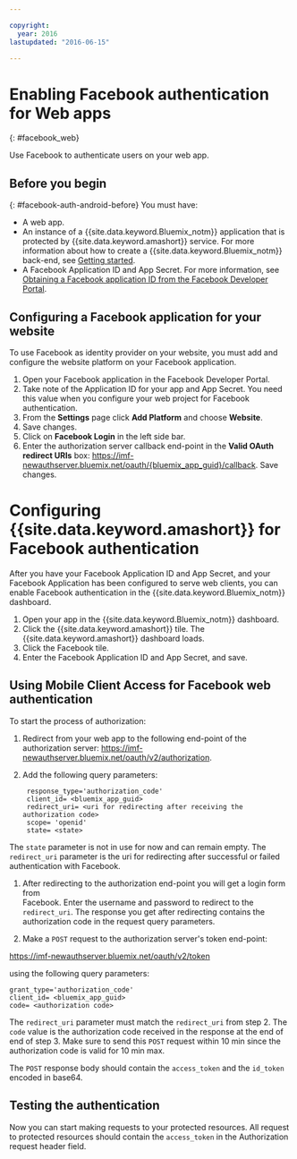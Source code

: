 ```yaml
---

copyright:
  year: 2016
lastupdated: "2016-06-15"

---
```


# Enabling Facebook authentication for Web apps
{: #facebook_web}

Use  Facebook to authenticate users on your web app.

## Before you begin
{: #facebook-auth-android-before}
You must have:
* A web app.  
* An instance of a  {{site.data.keyword.Bluemix_notm}} application that is protected by {{site.data.keyword.amashort}} service. For more information about how to create a {{site.data.keyword.Bluemix_notm}} back-end, see [Getting started](index.html).
* A Facebook Application ID and App Secret. For more information, see [Obtaining a Facebook application ID from the Facebook Developer Portal](https://console.{DomainName}/docs/services/mobileaccess/facebook-auth-overview.html#facebook-appID).


## Configuring a Facebook application for your website
To use Facebook as identity provider on your website, you must add and configure the website platform on your Facebook application.

1. Open your Facebook application in the Facebook Developer Portal.
1. Take note of the Application ID for your app and App Secret. You need this value when you configure your web project for Facebook authentication.
1. From the **Settings** page click **Add Platform** and choose **Website**.
1. Save changes.
1. Click on **Facebook Login** in the left side bar.
1. Enter the authorization server callback end-point in the **Valid OAuth redirect URIs** box: https://imf-newauthserver.bluemix.net/oauth/{bluemix_app_guid}/callback. Save changes.




# Configuring {{site.data.keyword.amashort}} for Facebook authentication
After you have your Facebook Application ID and App Secret, and your Facebook Application has been configured to serve web clients, you can enable Facebook authentication in the  {{site.data.keyword.Bluemix_notm}}  dashboard.

1. Open your app in the  {{site.data.keyword.Bluemix_notm}} dashboard.
1. Click the {{site.data.keyword.amashort}} tile. The {{site.data.keyword.amashort}} dashboard loads.
1. Click the Facebook tile.
1. Enter the Facebook Application ID and App Secret, and save.




## Using Mobile Client Access for Facebook web authentication

To start the process of authorization:

1. Redirect from your web app to the following end-point of the authorization server:  https://imf-newauthserver.bluemix.net/oauth/v2/authorization.

1. Add the following query parameters:
   ```
    response_type='authorization_code'
    client_id= <bluemix_app_guid>
    redirect_uri= <uri for redirecting after receiving the authorization code>
    scope= 'openid'
    state= <state>
    ```


  The `state` parameter is not in use for now and can remain empty.
  The `redirect_uri` parameter is the uri for redirecting after successful or failed authentication with Facebook.

1. After redirecting to the authorization end-point you will get a login form from      
   Facebook. Enter the username and password to redirect to the `redirect_uri`.
   The response you get after redirecting  contains the authorization code in the request query parameters.

1. Make a `POST` request to the authorization server's token end-point:

  https://imf-newauthserver.bluemix.net/oauth/v2/token

  using the following query parameters:
  ```
  grant_type='authorization_code'
  client_id= <bluemix_app_guid>
  code= <authorization code>
  ```
The `redirect_uri` parameter must match the `redirect_uri` from step 2.
The `code` value is the authorization code received in the response at the end of end of step 3.
Make sure to send this `POST` request within 10 min since the authorization code is valid for 10 min max.

  The `POST` response body should contain the `access_token` and the `id_token` encoded in base64.

## Testing the authentication
Now you can start making requests to your protected resources.
All request to protected resources should contain the `access_token` in the Authorization request header field.
